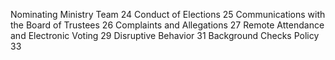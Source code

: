 Nominating Ministry Team	24
Conduct of Elections	25
Communications with the Board of Trustees	26
Complaints and Allegations	27
Remote Attendance and Electronic Voting	29
Disruptive Behavior	31
Background Checks Policy	33
